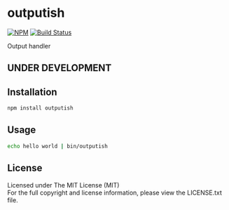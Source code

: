 # outputish

[![NPM][npm-image]][npm-url] [![Build Status][travis-image]][travis-url]

Output handler

## UNDER DEVELOPMENT

## Installation

```bash
npm install outputish
```

## Usage

```bash
echo hello world | bin/outputish
```

## License

Licensed under The MIT License (MIT)  
For the full copyright and license information, please view the LICENSE.txt file.

[npm-url]: http://npmjs.org/package/outputish
[npm-image]: https://badge.fury.io/js/outputish.svg

[travis-url]: https://travis-ci.org/devfacet/outputish
[travis-image]: https://travis-ci.org/devfacet/outputish.svg?branch=master
